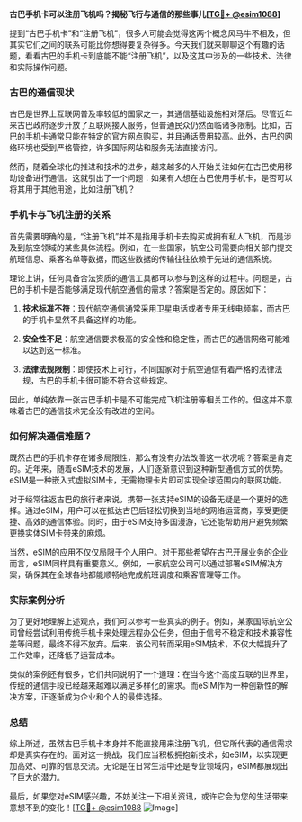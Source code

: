 **古巴手机卡可以注册飞机吗？揭秘飞行与通信的那些事儿[[TG💪+ @esim1088](https://t.me/s/esim1088)]**

提到“古巴手机卡”和“注册飞机”，很多人可能会觉得这两个概念风马牛不相及，但其实它们之间的联系可能比你想得要复杂得多。今天我们就来聊聊这个有趣的话题，看看古巴的手机卡到底能不能“注册飞机”，以及这其中涉及的一些技术、法律和实际操作问题。

### 古巴的通信现状

古巴是世界上互联网普及率较低的国家之一，其通信基础设施相对落后。尽管近年来古巴政府逐步开放了互联网接入服务，但普通民众仍然面临诸多限制。比如，古巴的手机卡通常只能在特定的官方网点购买，并且通话费用较高。此外，古巴的网络环境也受到严格管控，许多国际网站和服务无法直接访问。

然而，随着全球化的推进和技术的进步，越来越多的人开始关注如何在古巴使用移动设备进行通信。这就引出了一个问题：如果有人想在古巴使用手机卡，是否可以将其用于其他用途，比如注册飞机？

### 手机卡与飞机注册的关系

首先需要明确的是，“注册飞机”并不是指用手机卡去购买或拥有私人飞机，而是涉及到航空领域的某些具体流程。例如，在一些国家，航空公司需要向相关部门提交航班信息、乘客名单等数据，而这些数据的传输往往依赖于先进的通信系统。

理论上讲，任何具备合法资质的通信工具都可以参与到这样的过程中。问题是，古巴的手机卡是否能够满足现代航空通信的需求？答案是否定的。原因如下：

1. **技术标准不符**：现代航空通信通常采用卫星电话或者专用无线电频率，而古巴的手机卡显然不具备这样的功能。
   
2. **安全性不足**：航空通信要求极高的安全性和稳定性，而古巴的通信网络可能难以达到这一标准。

3. **法律法规限制**：即使技术上可行，不同国家对于航空通信有着严格的法律法规，古巴的手机卡很可能不符合这些规定。

因此，单纯依靠一张古巴手机卡是不可能完成飞机注册等相关工作的。但这并不意味着古巴的通信技术完全没有改进的空间。

### 如何解决通信难题？

既然古巴的手机卡存在诸多局限性，那么有没有办法改善这一状况呢？答案是肯定的。近年来，随着eSIM技术的发展，人们逐渐意识到这种新型通信方式的优势。eSIM是一种嵌入式虚拟SIM卡，无需物理卡片即可实现全球范围内的联网功能。

对于经常往返古巴的旅行者来说，携带一张支持eSIM的设备无疑是一个更好的选择。通过eSIM，用户可以在抵达古巴后轻松切换到当地的网络运营商，享受更便捷、高效的通信体验。同时，由于eSIM支持多国漫游，它还能帮助用户避免频繁更换实体SIM卡带来的麻烦。

当然，eSIM的应用不仅仅局限于个人用户。对于那些希望在古巴开展业务的企业而言，eSIM同样具有重要意义。例如，一家航空公司可以通过部署eSIM解决方案，确保其在全球各地都能顺畅地完成航班调度和乘客管理等工作。

### 实际案例分析

为了更好地理解上述观点，我们可以参考一些真实的例子。例如，某家国际航空公司曾经尝试利用传统手机卡来处理远程办公任务，但由于信号不稳定和技术兼容性差等问题，最终不得不放弃。后来，该公司转而采用eSIM技术，不仅大幅提升了工作效率，还降低了运营成本。

类似的案例还有很多，它们共同说明了一个道理：在当今这个高度互联的世界里，传统的通信手段已经越来越难以满足多样化的需求。而eSIM作为一种创新性的解决方案，正逐渐成为企业和个人的最佳选择。

### 总结

综上所述，虽然古巴手机卡本身并不能直接用来注册飞机，但它所代表的通信需求却是真实存在的。面对这一挑战，我们应当积极拥抱新技术，如eSIM，以实现更加高效、可靠的信息交流。无论是在日常生活中还是专业领域内，eSIM都展现出了巨大的潜力。

最后，如果您对eSIM感兴趣，不妨关注一下相关资讯，或许它会为您的生活带来意想不到的变化！[[TG💪+ @esim1088](https://t.me/s/esim1088) ![Image](https://i.postimg.cc/4NQfJmqS/Snipaste-2025-05-13-00-14-12.png)]